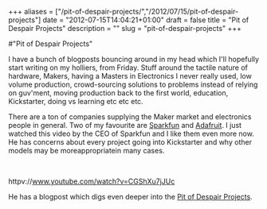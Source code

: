 +++
aliases = ["/pit-of-despair-projects/","/2012/07/15/pit-of-despair-projects"]
date = "2012-07-15T14:04:21+01:00"
draft = false
title = "Pit of Despair Projects"
description = ""
slug = "pit-of-despair-projects"
+++

#"Pit of Despair Projects"

I have a bunch of blogposts bouncing around in my head which I'll hopefully start writing on my holliers, from Friday. Stuff around the tactile nature of hardware, Makers, having a Masters in Electronics I never really used, low volume production, crowd-sourcing solutions to problems instead of relying on guv'ment, moving production back to the first world, education, Kickstarter, doing vs learning etc etc etc.

There are a ton of companies supplying the Maker market and electronics people in general. Two of my favourite are <a href="http://www.sparkfun.com">Sparkfun</a> and <a href="http://www.adafruit.com">Adafruit</a>. I just watched this video by the CEO of Sparkfun and I like them even more now. He has concerns about every project going into Kickstarter and why other models may be moreappropriatein many cases.

&nbsp;

httpv://www.youtube.com/watch?v=CGShXu7jJUc

He has a blogpost which digs even deeper into the <a href="http://www.sparkfun.com/news/909">Pit of Despair Projects</a>.